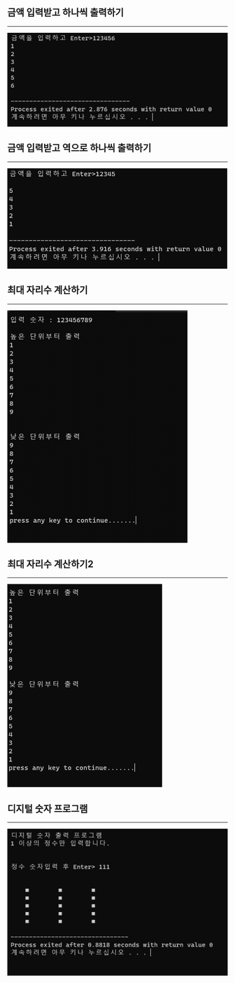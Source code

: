 ## 금액 입력받고 하나씩 출력하기
- - -

![Alt text](./img/numberoutput.png)

## 금액 입력받고 역으로 하나씩 출력하기
- - -

![Alt text](./img/numberoutput2.png)

## 최대 자리수 계산하기
- - -

![Alt text](./img/maxcount.png)

## 최대 자리수 계산하기2
- - -

![Alt text](./img/maxcount2.png)

## 디지털 숫자 프로그램
- - -

![Alt text](./img/digitaloutput.png)
